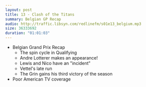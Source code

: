 ```yaml
---
layout: post
title: 13 - Clash of the Titans
summary: Belgian GP Recap
audio: http://traffic.libsyn.com/redlinefm/s01e13_belgium.mp3
size: 36333692
duration: "01:01:03"
---
```


* Belgian Grand Prix Recap
  * The spin cycle in Qualifying
  * Andre Lotterer makes an appearance!
  * Lewis and Nico have an "incident"
  * Vettel's late run
  * The Grin gains his third victory of the season
* Poor American TV coverage

<!-- more --> 

<audio src="http://traffic.libsyn.com/redlinefm/s01e13_belgium.mp3" preload="none" />

[Download MP3](http://traffic.libsyn.com/redlinefm/s01e13_belgium.mp3)

